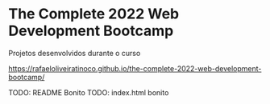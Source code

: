 # The Complete 2022 Web Development Bootcamp
Projetos desenvolvidos durante o curso

https://rafaeloliveiratinoco.github.io/the-complete-2022-web-development-bootcamp/

TODO: README Bonito
TODO: index.html bonito
